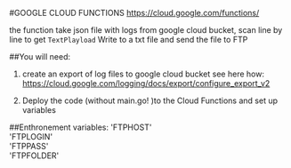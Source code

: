 #GOOGLE CLOUD FUNCTIONS
https://cloud.google.com/functions/

the function take json file with logs from google cloud bucket, scan line by line to get `TextPlayload`
Write to a txt file and send the file to FTP


##You will need: 
1) create an export of log files to google cloud bucket
see here how:  https://cloud.google.com/logging/docs/export/configure_export_v2

2) Deploy the code (without main.go! )to the Cloud Functions and set up variables

##Enthronement variables:
'FTPHOST'  
'FTPLOGIN'  
'FTPPASS'  
'FTPFOLDER'




